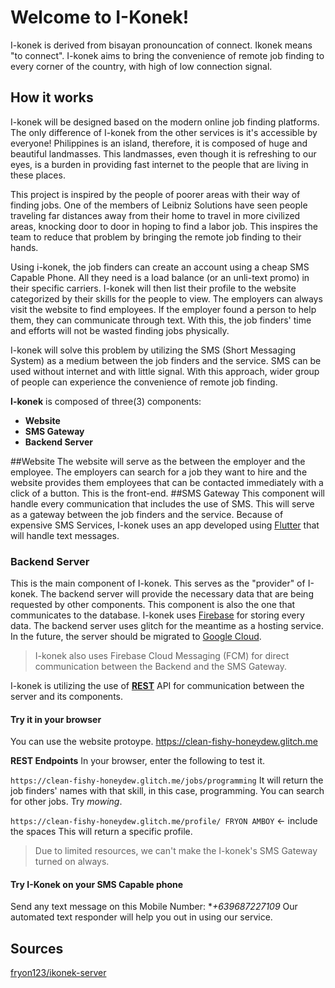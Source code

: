 # Welcome to I-Konek!
I-konek is derived from bisayan pronouncation of connect. Ikonek means "to connect".
I-konek aims to bring the convenience of remote job finding to every corner of the country, with high of low connection signal. 

## How it works
I-konek will be designed based on the modern online job finding platforms. The only difference of I-konek from the other services is it's accessible by everyone! Philippines is an island, therefore, it is composed of huge and beautiful landmasses. This landmasses, even though it is refreshing to our eyes, is a burden in providing fast internet to the people that are living in these places.

This project is inspired by the people of poorer areas with their way of finding jobs. One of the members of Leibniz Solutions have seen people traveling far distances away from their home to travel in more civilized areas, knocking door to door in hoping to find a labor job. This inspires the team to reduce that problem by bringing the remote job finding to their hands.

Using i-konek, the job finders can create an account using a cheap SMS Capable Phone. All they need is a load balance (or an unli-text promo) in their specific carriers. I-konek will then list their profile to the website categorized by their skills for the people to view. The employers can always visit the website to find employees. If the employer found a person to help them, they can communicate through text. With this, the job finders' time and efforts will not be wasted finding jobs physically.

I-konek will solve this problem by utilizing the SMS (Short Messaging System) as a medium between the job finders and the service. SMS can be used without internet and with little signal. With this approach, wider group of people can experience the convenience of remote job finding.

**I-konek** is composed of three(3) components: 
- **Website**
- **SMS Gateway**
- **Backend Server**

##Website
The website will serve as the between the employer and the employee. The employers can search for a job they want to hire and the website provides them employees that can be contacted  immediately with a click of a button. This is the front-end.
##SMS Gateway
This component will handle every communication that includes the use of SMS. This will serve as a gateway between the job finders and the service. Because of expensive SMS Services, I-konek uses an app developed using [Flutter](https://flutter.dev "Flutter") that will handle text messages.
### Backend Server
This is the main component of I-konek. This serves as the "provider" of I-konek. The backend server will provide the necessary data that are being requested by other components.  This component is also the one that communicates to the database. I-konek uses [Firebase](http://firebase.com "Firebase") for storing every data. The backend server uses glitch for the meantime as a hosting service. In the future, the server should be migrated to [Google Cloud](https://cloud.google.com/nodejs/ "Google Cloud").

> I-konek also uses Firebase Cloud Messaging (FCM) for direct communication between the Backend and the SMS Gateway.

I-konek is utilizing the use of **[REST](https://www.ibm.com/cloud/learn/rest-apis "REST")** API for communication between the server and its components.
#### Try it in your browser
You can use the website protoype. https://clean-fishy-honeydew.glitch.me

**REST Endpoints**
In your browser, enter the following to test it.

`https://clean-fishy-honeydew.glitch.me/jobs/programming`
It will return the job finders' names with that skill, in this case, programming.
You can search for other jobs. Try *mowing*.

`https://clean-fishy-honeydew.glitch.me/profile/ FRYON AMBOY` <- include the spaces
This will return a specific profile.

> Due to limited resources, we can't make the I-konek's SMS Gateway turned on always. 

#### Try I-Konek on your SMS Capable phone
Send any text message on this Mobile Number: **+639687227109*
Our automated text responder will help you out in using our service.

## Sources
[fryon123/ikonek-server](http://github.com/fryon123/ikonek-server "fryon123/ikonek-server")
